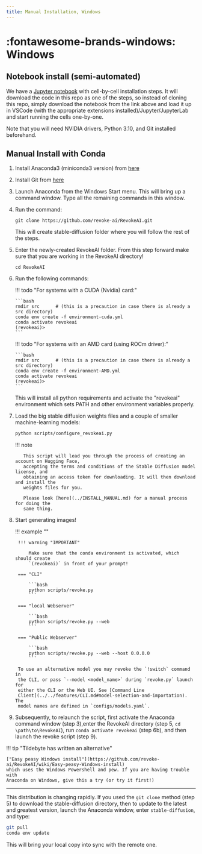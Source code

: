 ```yaml
---
title: Manual Installation, Windows
---
```


# :fontawesome-brands-windows: Windows

## **Notebook install (semi-automated)**

We have a
[Jupyter notebook](https://github.com/revoke-ai/RevokeAI/blob/main/notebooks/Stable_Diffusion_AI_Notebook.ipynb)
with cell-by-cell installation steps. It will download the code in this repo as
one of the steps, so instead of cloning this repo, simply download the notebook
from the link above and load it up in VSCode (with the appropriate extensions
installed)/Jupyter/JupyterLab and start running the cells one-by-one.

Note that you will need NVIDIA drivers, Python 3.10, and Git installed beforehand.

## **Manual Install with Conda**

1. Install Anaconda3 (miniconda3 version) from [here](https://docs.anaconda.com/anaconda/install/windows/)

2. Install Git from [here](https://git-scm.com/download/win)

3. Launch Anaconda from the Windows Start menu. This will bring up a command
   window. Type all the remaining commands in this window.

4. Run the command:

    ```batch
    git clone https://github.com/revoke-ai/RevokeAI.git
    ```

    This will create stable-diffusion folder where you will follow the rest of
    the steps.

5. Enter the newly-created RevokeAI folder. From this step forward make sure that you are working in the RevokeAI directory!

    ```batch
    cd RevokeAI
    ```

6. Run the following commands:

    !!! todo "For systems with a CUDA (Nvidia) card:"

       ```bash
       rmdir src      # (this is a precaution in case there is already a src directory)
       conda env create -f environment-cuda.yml
       conda activate revokeai
       (revokeai)>
       ```

    !!! todo "For systems with an AMD card (using ROCm driver):"

       ```bash
       rmdir src      # (this is a precaution in case there is already a src directory)
       conda env create -f environment-AMD.yml
       conda activate revokeai
       (revokeai)>
       ```

    This will install all python requirements and activate the "revokeai" environment
    which sets PATH and other environment variables properly.

7. Load the big stable diffusion weights files and a couple of smaller machine-learning models:

    ```bash
    python scripts/configure_revokeai.py
    ```

    !!! note

          This script will lead you through the process of creating an account on Hugging Face,
          accepting the terms and conditions of the Stable Diffusion model license, and
          obtaining an access token for downloading. It will then download and install the
          weights files for you.

          Please look [here](../INSTALL_MANUAL.md) for a manual process for doing the
          same thing.

8. Start generating images!

    !!! example ""

        !!! warning "IMPORTANT"

            Make sure that the conda environment is activated, which should create
            `(revokeai)` in front of your prompt!

        === "CLI"

            ```bash
            python scripts/revoke.py
            ```

        === "local Webserver"

            ```bash
            python scripts/revoke.py --web
            ```

        === "Public Webserver"

            ```bash
            python scripts/revoke.py --web --host 0.0.0.0
            ```

        To use an alternative model you may revoke the `!switch` command in
        the CLI, or pass `--model <model_name>` during `revoke.py` launch for
        either the CLI or the Web UI. See [Command Line
        Client](../../features/CLI.md#model-selection-and-importation). The
        model names are defined in `configs/models.yaml`.

9. Subsequently, to relaunch the script, first activate the Anaconda
command window (step 3),enter the RevokeAI directory (step 5, `cd
\path\to\RevokeAI`), run `conda activate revokeai` (step 6b), and then
launch the revoke script (step 9).

!!! tip "Tildebyte has written an alternative"

    ["Easy peasy Windows install"](https://github.com/revoke-ai/RevokeAI/wiki/Easy-peasy-Windows-install)
    which uses the Windows Powershell and pew. If you are having trouble with
    Anaconda on Windows, give this a try (or try it first!)

---

This distribution is changing rapidly. If you used the `git clone` method
(step 5) to download the stable-diffusion directory, then to update to the
latest and greatest version, launch the Anaconda window, enter
`stable-diffusion`, and type:

```bash
git pull
conda env update
```

This will bring your local copy into sync with the remote one.
